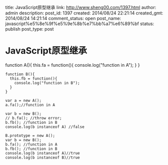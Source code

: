 title: JavaScript原型继承
link: http://www.sheng00.com/1397.html
author: admin
description: 
post_id: 1397
created: 2014/08/24 22:21:14
created_gmt: 2014/08/24 14:21:14
comment_status: open
post_name: javascript%e5%8e%9f%e5%9e%8b%e7%bb%a7%e6%89%bf
status: publish
post_type: post

# JavaScript原型继承

function A(){
      this.fa = function(){
        console.log("function in A");
      }
    }
    
    function B(){
      this.fb = function(){
        console.log("function in B");
      }
    }
    
    var a = new A();
    a.fa();//function in A
    
    var b = new B();
    // b.fa(); //throw error;
    b.fb(); //function in B
    console.log(b instanceof A) //false
    
    B.prototype = new A();
    var b = new B();
    b.fa(); //function in A
    b.fb(); //function in B
    console.log(b instanceof A)//true
    console.log(b instanceof B)//true
